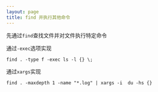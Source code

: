 ```yaml
---
layout: page
title: find 并执行其他命令
---
```


先通过`find`查找文件并对文件执行特定命令

通过`-exec`选项实现

```shell
find . -type f -exec ls -l {} \;
```

通过`xargs`实现
```shell
find . -maxdepth 1 -name "*.log" | xargs -i  du -hs {}
```

